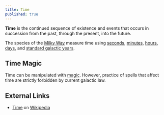 ```yaml
---
title: Time
published: true
---
```


**Time** is the continued sequence of existence and events that occurs in succession from the past, through the present, into the future.

The species of the [Milky Way](/compendium/Milky_Way) measure time using [seconds](/compendium/Second), [minutes](/compendium/Minute), [hours](/compendium/Hour), [days](/compendium/Day), and [standard galactic years](/compendium/Standard_galactic_year).

## Time Magic

Time can be manipulated with [magic](/compendium/Magic). However, practice of spells that affect time are strictly forbidden by current galactic law.

## External Links

- [Time](https://en.wikipedia.org/wiki/Time) on [Wikipedia](https://en.wikipedia.org/wiki)
